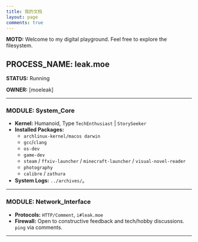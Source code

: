 ```yaml
---
title: 我的文档
layout: page
comments: true
---
```


**MOTD:** Welcome to my digital playground. Feel free to explore the filesystem.

## **PROCESS_NAME:** leak.moe

**STATUS:** Running

**OWNER:** [moeleak]

---

### MODULE: System_Core

*   **Kernel:** Humanoid, Type `TechEnthusiast` | `StorySeeker`
*   **Installed Packages:**
    *   `archlinux-kernel/macos darwin`
    *   `gcc`/`clang`
    *   `os-dev`
    *   `game-dev`
    *   `steam` / `ffxiv-launcher` / `minecraft-launcher` / `visual-novel-reader`
    *   `photography`
    *   `calibre` / `zathura`
*   **System Logs:** `../archives/`。

---


### MODULE: Network_Interface

*   **Protocols:** `HTTP/Comment`, `i#leak.moe`
*   **Firewall:** Open to constructive feedback and tech/hobby discussions. `ping` via comments.

---

